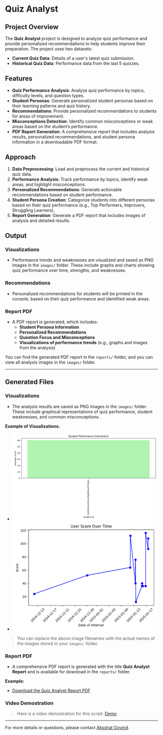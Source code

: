 # Quiz Analyst

## Project Overview
The **Quiz Analyst** project is designed to analyze quiz performance and provide personalized recommendations to help students improve their preparation. The project uses two datasets:
- **Current Quiz Data**: Details of a user's latest quiz submission.
- **Historical Quiz Data**: Performance data from the last 5 quizzes.

## Features
- **Quiz Performance Analysis**: Analyze quiz performance by topics, difficulty levels, and question types.
- **Student Personas**: Generate personalized student personas based on their learning patterns and quiz history.
- **Recommendations**: Provide personalized recommendations to students for areas of improvement.
- **Misconceptions Detection**: Identify common misconceptions or weak areas based on the student’s performance.
- **PDF Report Generation**: A comprehensive report that includes analysis results, personalized recommendations, and student persona information in a downloadable PDF format.

## Approach
1. **Data Preprocessing**: Load and preprocess the current and historical quiz data.
2. **Performance Analysis**: Track performance by topics, identify weak areas, and highlight misconceptions.
3. **Personalized Recommendations**: Generate actionable recommendations based on student performance.
4. **Student Persona Creation**: Categorize students into different personas based on their quiz performance (e.g., Top Performers, Improvers, Struggling Learners).
5. **Report Generation**: Generate a PDF report that includes images of analysis and detailed results.

## Output

### Visualizations
- Performance trends and weaknesses are visualized and saved as PNG images in the `images/` folder. These include graphs and charts showing quiz performance over time, strengths, and weaknesses.

### Recommendations
- Personalized recommendations for students will be printed in the console, based on their quiz performance and identified weak areas.

### Report PDF
- A PDF report is generated, which includes:
    - **Student Persona Information**
    - **Personalized Recommendations**
    - **Question Focus and Misconceptions**
    - **Visualizations of performance trends** (e.g., graphs and images from the analysis)
  
You can find the generated PDF report in the `reports/` folder, and you can view all analysis images in the `images/` folder.

---

## Generated Files

### Visualizations

* The analysis results are saved as PNG images in the `images/` folder. These include graphical representations of quiz performance, student weaknesses, and common misconceptions.

**Example of Visualizations:**

- ![Performance Trends](images/student_performance_distribution.png)
- ![Misconceptions Analysis](images/score_trends.png)

> You can replace the above image filenames with the actual names of the images stored in your `images/` folder.

### Report PDF

* A comprehensive PDF report is generated with the title **Quiz Analyst Report** and is available for download in the `reports/` folder.

**Example:**

- [Download the Quiz Analyst Report PDF](reports/Quiz_Analyst_Report.pdf)

### Video Demostration

> Here is a video demostration for this script: [Demo](https://www.loom.com/share/889529746f2e4bbcbd312dddb923969e?sid=945a5baa-3c38-41d1-8b90-f3ae16dd2daf)

---

For more details or questions, please contact [Aksshat Govind](github.com/aksshatgovind).